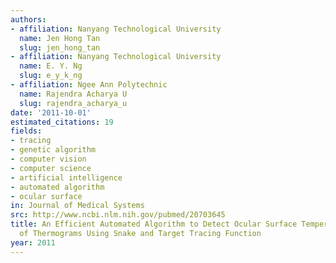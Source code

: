```yaml
---
authors:
- affiliation: Nanyang Technological University
  name: Jen Hong Tan
  slug: jen_hong_tan
- affiliation: Nanyang Technological University
  name: E. Y. Ng
  slug: e_y_k_ng
- affiliation: Ngee Ann Polytechnic
  name: Rajendra Acharya U
  slug: rajendra_acharya_u
date: '2011-10-01'
estimated_citations: 19
fields:
- tracing
- genetic algorithm
- computer vision
- computer science
- artificial intelligence
- automated algorithm
- ocular surface
in: Journal of Medical Systems
src: http://www.ncbi.nlm.nih.gov/pubmed/20703645
title: An Efficient Automated Algorithm to Detect Ocular Surface Temperature on Sequence
  of Thermograms Using Snake and Target Tracing Function
year: 2011
---
```

